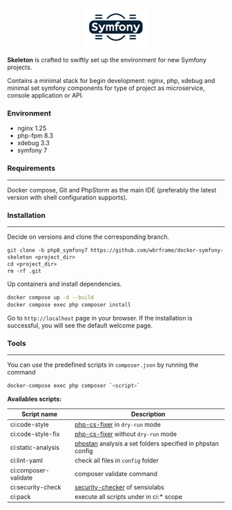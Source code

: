 <p align="center">
  <img src="https://github.com/wbrframe/wbrframe/blob/main/repository/docker-symfony-skeleton/assets/logo.jpg" alt="Symfony Skeleton Logo" style="height: 100px">
</p>

**Skeleton** is crafted to swiftly set up the environment for new Symfony projects.

Сontains a minimal stack for begin development: nginx, php, xdebug and minimal set symfony components for type of project as microservice, console application or API.

### Environment
- nginx 1.25
- php-fpm 8.3
- xdebug 3.3
- symfony 7

### Requirements

---
Docker compose, Git and PhpStorm as the main IDE (preferably the latest version with shell configuration supports).

### Installation

---

Decide on versions and clone the corresponding branch.

    git clone -b php8_symfony7 https://github.com/wbrframe/docker-symfony-skeleton <project_dir>
    cd <project_dir>
    rm -rf .git

Up containers and install dependencies.

```bash
docker compose up -d --build
docker compose exec php composer install
```

Go to `http://localhost` page in your browser. If the installation is successful, you will see the default welcome page.

### Tools

---
You can use the predefined scripts in `composer.json` by running the command

```bash
docker-compose exec php composer `<script>`
```

**Availables scripts:**

| Script name          | Description                                                                                                |
|----------------------|------------------------------------------------------------------------------------------------------------|
| ci:code-style        | [php-cs-fixer](https://github.com/FriendsOfPHP/PHP-CS-Fixer "php-cs-fixer") in `dry-run` mode              |
| ci:code-style-fix    | [php-cs-fixer](https://github.com/FriendsOfPHP/PHP-CS-Fixer "php-cs-fixer") without `dry-run` mode         |
| ci:static-analysis   | [phpstan](https://github.com/phpstan/phpstan "phpstan") analysis a set folders specified in phpstan config |
| ci:lint-yaml         | check all files in `config` folder                                                                         |
| ci:composer-validate | composer validate command                                                                                  |
| ci:security-check    | [security-checker](https://github.com/fabpot/local-php-security-checker "security-checker") of sensiolabs  |
| ci:pack              | execute all scripts under in ci:* scope                                                                    |
